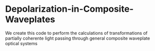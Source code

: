 # Depolarization-in-Composite-Waveplates
We create this code to perform the calculations of transformations of partially coherente light passing through general composite waveplate optical systems 
